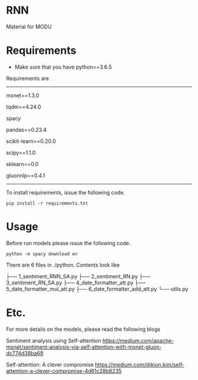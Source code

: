 # RNN
Material for MODU

# Requirements

* Make sure that you have python==3.6.5

Requirements are 

---

mxnet==1.3.0

tqdm==4.24.0

spacy

pandas==0.23.4

scikit-learn==0.20.0

scipy==1.1.0

sklearn==0.0

gluonnlp==0.4.1

---


To install requirements, issue the following code.

```
pip install -r requirements.txt
```

# Usage

Before run models please issue the following code.

```
python -m spacy download en
```

There are 6 files in ./python. Contents look like

 ├── 1_sentiment_RNN_SA.py
├── 2_sentiment_RN.py
├── 3_sentiment_RN_SA.py
├── 4_date_formatter_att.py
├── 5_date_formatter_mul_att.py
├── 6_date_formatter_add_att.py
└── utils.py

# Etc.
For more details on the models, please read the following blogs

Sentiment analysis using Self-attention
https://medium.com/apache-mxnet/sentiment-analysis-via-self-attention-with-mxnet-gluon-dc774d38ba69

Self-attention: A clever compromise
https://medium.com/@kion.kim/self-attention-a-clever-compromise-4d61c28b8235